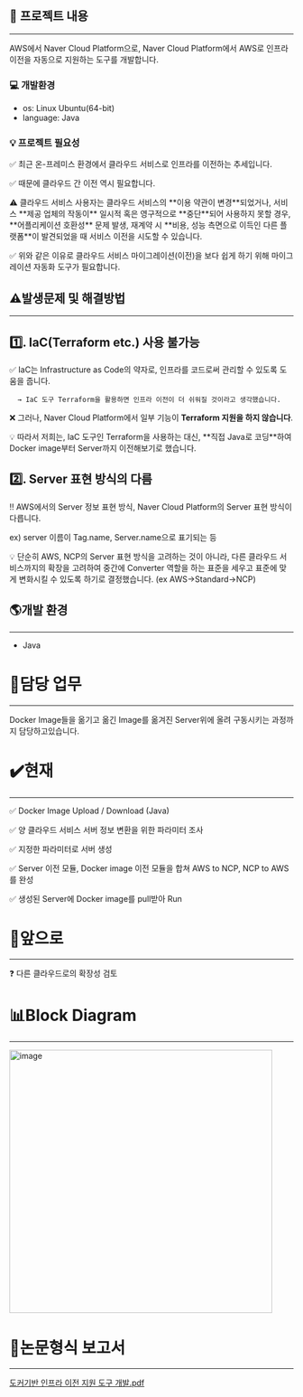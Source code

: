 ## 🚀 프로젝트 내용

---

AWS에서 Naver Cloud Platform으로, Naver Cloud Platform에서 AWS로 인프라 이전을 자동으로 지원하는 도구를 개발합니다.

### 💻 개발환경

- os: Linux Ubuntu(64-bit)
- language: Java

### 💡 프로젝트 필요성

✅ 최근 온-프레미스 환경에서 클라우드 서비스로 인프라를 이전하는 추세입니다.

✅ 때문에 클라우드 간 이전 역시 필요합니다.

<aside>
⚠️ 클라우드 서비스 사용자는 클라우드 서비스의 **이용 약관이 변경**되었거나, 서비스 **제공 업체의 작동이** 일시적 혹은 영구적으로 **중단**되어 사용하지 못할 경우, **어플리케이션 호환성** 문제 발생, 재계약 시 **비용, 성능 측면으로 이득인 다른 플랫폼**이 발견되었을 때 서비스 이전을 시도할 수 있습니다.

</aside>

✅ 위와 같은 이유로 클라우드 서비스 마이그레이션(이전)을 보다 쉽게 하기 위해 마이그레이션 자동화 도구가 필요합니다.

## ⚠️발생문제 및 해결방법

---

## 1️⃣. IaC(Terraform etc.) 사용 불가능

 ✅ IaC는 Infrastructure as Code의 약자로, 인프라를 코드로써 관리할 수 있도록 도움을 줍니다.

      → IaC 도구 Terraform을 활용하면 인프라 이전이 더 쉬워질 것이라고 생각했습니다.

❌ 그러나, Naver Cloud Platform에서 일부 기능이 **Terraform 지원을 하지 않습니다**.

<aside>
💡 따라서 저희는, IaC 도구인 Terraform을 사용하는 대신, **직접 Java로 코딩**하여  Docker image부터 Server까지 이전해보기로 했습니다.

</aside>

## 2️⃣. Server 표현 방식의 다름

‼️ AWS에서의 Server  정보 표현 방식, Naver Cloud Platform의 Server 표현 방식이 다릅니다.

ex) server 이름이 Tag.name, Server.name으로 표기되는 등

<aside>
💡 단순히 AWS, NCP의  Server 표현 방식을 고려하는 것이 아니라, 다른 클라우드 서비스까지의 확장을 고려하여 중간에 Converter 역할을 하는 표준을 세우고 표준에 맞게 변화시킬 수 있도록 하기로 결정했습니다. (ex AWS→Standard→NCP)

</aside>

## 🌎개발 환경

---

- Java

# 💼담당 업무

---

Docker Image들을 옮기고 옮긴 Image를 옮겨진 Server위에 올려 구동시키는 과정까지 담당하고있습니다.

# ✔️현재

---

✅ Docker Image Upload / Download (Java)

✅ 양 클라우드 서비스 서버 정보 변환을 위한 파라미터 조사

✅ 지정한 파라미터로 서버 생성

✅ Server 이전 모듈, Docker image 이전 모듈을 합쳐 AWS to NCP, NCP to AWS 를 완성

✅ 생성된 Server에 Docker image를 pull받아 Run

# 💭앞으로

---

❓ 다른 클라우드로의 확장성 검토

# 📊Block Diagram

---

<img width="466" alt="image" src="https://user-images.githubusercontent.com/26293917/199026383-f4e4bdfc-e415-4223-bd21-d2096320f682.png">


# 📄논문형식 보고서

---

[도커기반 인프라 이전 지원 도구 개발.pdf](https://github.com/eunseo0104/Docker-based-infrastructure-migration-support-tools/files/9901758/default.pdf)
